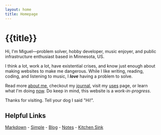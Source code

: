 ```yaml
---
layout: home
title: Homepage
---
```


# {{title}}

Hi, I'm Miguel—problem solver, hobby developer, music enjoyer, and public infrastructure enthusiast based in Minnesota, US.

<!-- Problem solver, hobby developer, music enjoyer, and public infrastructure enthusiast based in Minnesota, US. -->

I think a lot, work a lot, have existential crises, and know just enough about making websites to make me dangerous. While I like writing, reading, coding, and listening to music, I _**love**_ having a problem to solve.

Read more [about me](about/), checkout my [journal](journal/), visit my [uses](uses/) page, or learn what I'm doing [now](now/). Do keep in mind, this website is a _work-in-progress_.

Thanks for visiting. Tell your dog I said "Hi!".

## Helpful Links

[Markdown](markdown/) - [Simple](simple/) - [Blog](blog/) - [Notes](notes/) - [Kitchen Sink](kitchen-sink/)

